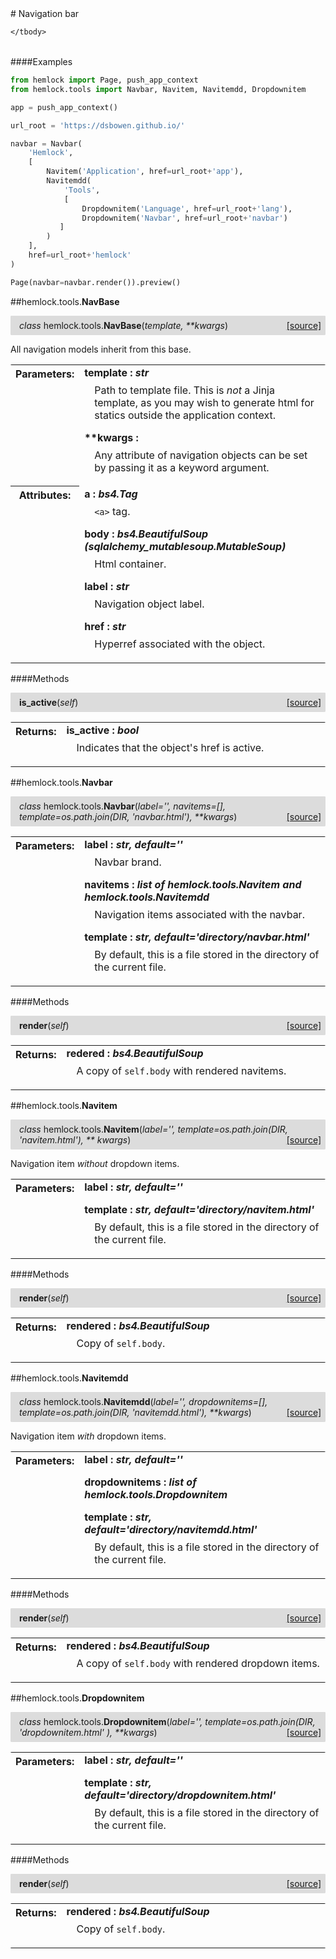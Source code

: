 <script src="https://cdn.mathjax.org/mathjax/latest/MathJax.js?config=TeX-AMS-MML_HTMLorMML" type="text/javascript"></script>

<link rel="stylesheet" href="https://assets.readthedocs.org/static/css/readthedocs-doc-embed.css" type="text/css" />

<style>
    a.src-href {
        float: right;
    }
    p.attr {
        margin-top: 0.5em;
        margin-left: 1em;
    }
    p.func-header {
        background-color: gainsboro;
        border-radius: 0.1em;
        padding: 0.5em;
        padding-left: 1em;
    }
    table.field-table {
        border-radius: 0.1em
    }
</style># Navigation bar

<table class="docutils field-list field-table" frame="void" rules="none">
    <col class="field-name" />
    <col class="field-body" />
    <tbody valign="top">
        
    </tbody>
</table>

####Examples

```python
from hemlock import Page, push_app_context
from hemlock.tools import Navbar, Navitem, Navitemdd, Dropdownitem

app = push_app_context()

url_root = 'https://dsbowen.github.io/'

navbar = Navbar(
    'Hemlock',
    [
        Navitem('Application', href=url_root+'app'),
        Navitemdd(
            'Tools',
            [
                Dropdownitem('Language', href=url_root+'lang'),
                Dropdownitem('Navbar', href=url_root+'navbar')
           ]
        )
    ],
    href=url_root+'hemlock'
)

Page(navbar=navbar.render()).preview()
```

##hemlock.tools.**NavBase**

<p class="func-header">
    <i>class</i> hemlock.tools.<b>NavBase</b>(<i>template, **kwargs</i>) <a class="src-href" target="_blank" href="https://github.com/dsbowen/hemlock/blob/master/hemlock/tools\navbar.py#L42">[source]</a>
</p>

All navigation models inherit from this base.

<table class="docutils field-list field-table" frame="void" rules="none">
    <col class="field-name" />
    <col class="field-body" />
    <tbody valign="top">
        <tr class="field">
    <th class="field-name"><b>Parameters:</b></td>
    <td class="field-body" width="100%"><b>template : <i>str</i></b>
<p class="attr">
    Path to template file. This is <em>not</em> a Jinja template, as you may wish to generate html for statics outside the application context.
</p>
<b>**kwargs : <i></i></b>
<p class="attr">
    Any attribute of navigation objects can be set by passing it as a keyword argument.
</p></td>
</tr>
<tr class="field">
    <th class="field-name"><b>Attributes:</b></td>
    <td class="field-body" width="100%"><b>a : <i>bs4.Tag</i></b>
<p class="attr">
    <code>&lt;a&gt;</code> tag.
</p>
<b>body : <i>bs4.BeautifulSoup (sqlalchemy_mutablesoup.MutableSoup)</i></b>
<p class="attr">
    Html container.
</p>
<b>label : <i>str</i></b>
<p class="attr">
    Navigation object label.
</p>
<b>href : <i>str</i></b>
<p class="attr">
    Hyperref associated with the object.
</p></td>
</tr>
    </tbody>
</table>



####Methods



<p class="func-header">
    <i></i> <b>is_active</b>(<i>self</i>) <a class="src-href" target="_blank" href="https://github.com/dsbowen/hemlock/blob/master/hemlock/tools\navbar.py#L97">[source]</a>
</p>



<table class="docutils field-list field-table" frame="void" rules="none">
    <col class="field-name" />
    <col class="field-body" />
    <tbody valign="top">
        <tr class="field">
    <th class="field-name"><b>Returns:</b></td>
    <td class="field-body" width="100%"><b>is_active : <i>bool</i></b>
<p class="attr">
    Indicates that the object's href is active.
</p></td>
</tr>
    </tbody>
</table>



##hemlock.tools.**Navbar**

<p class="func-header">
    <i>class</i> hemlock.tools.<b>Navbar</b>(<i>label='', navitems=[], template=os.path.join(DIR, 'navbar.html'), **kwargs</i>) <a class="src-href" target="_blank" href="https://github.com/dsbowen/hemlock/blob/master/hemlock/tools\navbar.py#L110">[source]</a>
</p>



<table class="docutils field-list field-table" frame="void" rules="none">
    <col class="field-name" />
    <col class="field-body" />
    <tbody valign="top">
        <tr class="field">
    <th class="field-name"><b>Parameters:</b></td>
    <td class="field-body" width="100%"><b>label : <i>str, default=''</i></b>
<p class="attr">
    Navbar brand.
</p>
<b>navitems : <i>list of hemlock.tools.Navitem and hemlock.tools.Navitemdd</i></b>
<p class="attr">
    Navigation items associated with the navbar.
</p>
<b>template : <i>str, default='directory/navbar.html'</i></b>
<p class="attr">
    By default, this is a file stored in the directory of the current file.
</p></td>
</tr>
    </tbody>
</table>



####Methods



<p class="func-header">
    <i></i> <b>render</b>(<i>self</i>) <a class="src-href" target="_blank" href="https://github.com/dsbowen/hemlock/blob/master/hemlock/tools\navbar.py#L131">[source]</a>
</p>



<table class="docutils field-list field-table" frame="void" rules="none">
    <col class="field-name" />
    <col class="field-body" />
    <tbody valign="top">
        <tr class="field">
    <th class="field-name"><b>Returns:</b></td>
    <td class="field-body" width="100%"><b>redered : <i>bs4.BeautifulSoup</i></b>
<p class="attr">
    A copy of <code>self.body</code> with rendered navitems.
</p></td>
</tr>
    </tbody>
</table>



##hemlock.tools.**Navitem**

<p class="func-header">
    <i>class</i> hemlock.tools.<b>Navitem</b>(<i>label='', template=os.path.join(DIR, 'navitem.html'), ** kwargs</i>) <a class="src-href" target="_blank" href="https://github.com/dsbowen/hemlock/blob/master/hemlock/tools\navbar.py#L144">[source]</a>
</p>

Navigation item *without* dropdown items.

<table class="docutils field-list field-table" frame="void" rules="none">
    <col class="field-name" />
    <col class="field-body" />
    <tbody valign="top">
        <tr class="field">
    <th class="field-name"><b>Parameters:</b></td>
    <td class="field-body" width="100%"><b>label : <i>str, default=''</i></b>
<p class="attr">
    
</p>
<b>template : <i>str, default='directory/navitem.html'</i></b>
<p class="attr">
    By default, this is a file stored in the directory of the current file.
</p></td>
</tr>
    </tbody>
</table>



####Methods



<p class="func-header">
    <i></i> <b>render</b>(<i>self</i>) <a class="src-href" target="_blank" href="https://github.com/dsbowen/hemlock/blob/master/hemlock/tools\navbar.py#L162">[source]</a>
</p>



<table class="docutils field-list field-table" frame="void" rules="none">
    <col class="field-name" />
    <col class="field-body" />
    <tbody valign="top">
        <tr class="field">
    <th class="field-name"><b>Returns:</b></td>
    <td class="field-body" width="100%"><b>rendered : <i>bs4.BeautifulSoup</i></b>
<p class="attr">
    Copy of <code>self.body</code>.
</p></td>
</tr>
    </tbody>
</table>



##hemlock.tools.**Navitemdd**

<p class="func-header">
    <i>class</i> hemlock.tools.<b>Navitemdd</b>(<i>label='', dropdownitems=[], template=os.path.join(DIR, 'navitemdd.html'), **kwargs</i>) <a class="src-href" target="_blank" href="https://github.com/dsbowen/hemlock/blob/master/hemlock/tools\navbar.py#L178">[source]</a>
</p>

Navigation item *with* dropdown items.

<table class="docutils field-list field-table" frame="void" rules="none">
    <col class="field-name" />
    <col class="field-body" />
    <tbody valign="top">
        <tr class="field">
    <th class="field-name"><b>Parameters:</b></td>
    <td class="field-body" width="100%"><b>label : <i>str, default=''</i></b>
<p class="attr">
    
</p>
<b>dropdownitems : <i>list of hemlock.tools.Dropdownitem</i></b>
<p class="attr">
    
</p>
<b>template : <i>str, default='directory/navitemdd.html'</i></b>
<p class="attr">
    By default, this is a file stored in the directory of the current file.
</p></td>
</tr>
    </tbody>
</table>



####Methods



<p class="func-header">
    <i></i> <b>render</b>(<i>self</i>) <a class="src-href" target="_blank" href="https://github.com/dsbowen/hemlock/blob/master/hemlock/tools\navbar.py#L199">[source]</a>
</p>



<table class="docutils field-list field-table" frame="void" rules="none">
    <col class="field-name" />
    <col class="field-body" />
    <tbody valign="top">
        <tr class="field">
    <th class="field-name"><b>Returns:</b></td>
    <td class="field-body" width="100%"><b>rendered : <i>bs4.BeautifulSoup</i></b>
<p class="attr">
    A copy of <code>self.body</code> with rendered dropdown items.
</p></td>
</tr>
    </tbody>
</table>



##hemlock.tools.**Dropdownitem**

<p class="func-header">
    <i>class</i> hemlock.tools.<b>Dropdownitem</b>(<i>label='', template=os.path.join(DIR, 'dropdownitem.html' ), **kwargs</i>) <a class="src-href" target="_blank" href="https://github.com/dsbowen/hemlock/blob/master/hemlock/tools\navbar.py#L212">[source]</a>
</p>



<table class="docutils field-list field-table" frame="void" rules="none">
    <col class="field-name" />
    <col class="field-body" />
    <tbody valign="top">
        <tr class="field">
    <th class="field-name"><b>Parameters:</b></td>
    <td class="field-body" width="100%"><b>label : <i>str, default=''</i></b>
<p class="attr">
    
</p>
<b>template : <i>str, default='directory/dropdownitem.html'</i></b>
<p class="attr">
    By default, this is a file stored in the directory of the current file.
</p></td>
</tr>
    </tbody>
</table>



####Methods



<p class="func-header">
    <i></i> <b>render</b>(<i>self</i>) <a class="src-href" target="_blank" href="https://github.com/dsbowen/hemlock/blob/master/hemlock/tools\navbar.py#L228">[source]</a>
</p>



<table class="docutils field-list field-table" frame="void" rules="none">
    <col class="field-name" />
    <col class="field-body" />
    <tbody valign="top">
        <tr class="field">
    <th class="field-name"><b>Returns:</b></td>
    <td class="field-body" width="100%"><b>rendered : <i>bs4.BeautifulSoup</i></b>
<p class="attr">
    Copy of <code>self.body</code>.
</p></td>
</tr>
    </tbody>
</table>

